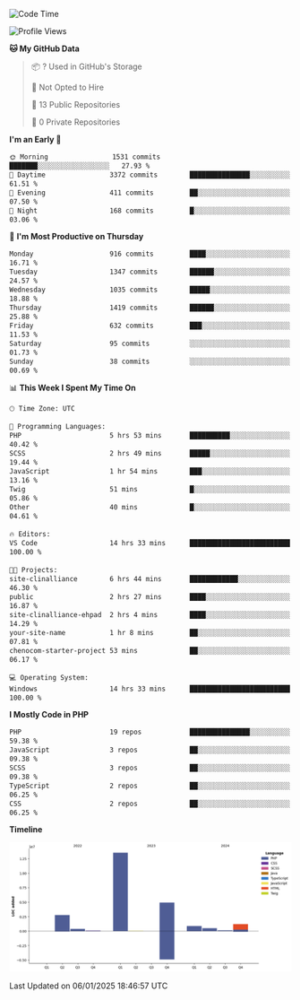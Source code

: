 <!--START_SECTION:waka-->
![Code Time](http://img.shields.io/badge/Code%20Time-2%2C161%20hrs%208%20mins-blue)

![Profile Views](http://img.shields.io/badge/Profile%20Views-0-blue)

**🐱 My GitHub Data** 

> 📦 ? Used in GitHub's Storage 
 > 
> 🚫 Not Opted to Hire
 > 
> 📜 13 Public Repositories 
 > 
> 🔑 0 Private Repositories 
 > 
**I'm an Early 🐤** 

```text
🌞 Morning                1531 commits        ███████░░░░░░░░░░░░░░░░░░   27.93 % 
🌆 Daytime                3372 commits        ███████████████░░░░░░░░░░   61.51 % 
🌃 Evening                411 commits         ██░░░░░░░░░░░░░░░░░░░░░░░   07.50 % 
🌙 Night                  168 commits         █░░░░░░░░░░░░░░░░░░░░░░░░   03.06 % 
```
📅 **I'm Most Productive on Thursday** 

```text
Monday                   916 commits         ████░░░░░░░░░░░░░░░░░░░░░   16.71 % 
Tuesday                  1347 commits        ██████░░░░░░░░░░░░░░░░░░░   24.57 % 
Wednesday                1035 commits        █████░░░░░░░░░░░░░░░░░░░░   18.88 % 
Thursday                 1419 commits        ██████░░░░░░░░░░░░░░░░░░░   25.88 % 
Friday                   632 commits         ███░░░░░░░░░░░░░░░░░░░░░░   11.53 % 
Saturday                 95 commits          ░░░░░░░░░░░░░░░░░░░░░░░░░   01.73 % 
Sunday                   38 commits          ░░░░░░░░░░░░░░░░░░░░░░░░░   00.69 % 
```


📊 **This Week I Spent My Time On** 

```text
🕑︎ Time Zone: UTC

💬 Programming Languages: 
PHP                      5 hrs 53 mins       ██████████░░░░░░░░░░░░░░░   40.42 % 
SCSS                     2 hrs 49 mins       █████░░░░░░░░░░░░░░░░░░░░   19.44 % 
JavaScript               1 hr 54 mins        ███░░░░░░░░░░░░░░░░░░░░░░   13.16 % 
Twig                     51 mins             █░░░░░░░░░░░░░░░░░░░░░░░░   05.86 % 
Other                    40 mins             █░░░░░░░░░░░░░░░░░░░░░░░░   04.61 % 

🔥 Editors: 
VS Code                  14 hrs 33 mins      █████████████████████████   100.00 % 

🐱‍💻 Projects: 
site-clinalliance        6 hrs 44 mins       ████████████░░░░░░░░░░░░░   46.30 % 
public                   2 hrs 27 mins       ████░░░░░░░░░░░░░░░░░░░░░   16.87 % 
site-clinalliance-ehpad  2 hrs 4 mins        ████░░░░░░░░░░░░░░░░░░░░░   14.29 % 
your-site-name           1 hr 8 mins         ██░░░░░░░░░░░░░░░░░░░░░░░   07.81 % 
chenocom-starter-project 53 mins             ██░░░░░░░░░░░░░░░░░░░░░░░   06.17 % 

💻 Operating System: 
Windows                  14 hrs 33 mins      █████████████████████████   100.00 % 
```

**I Mostly Code in PHP** 

```text
PHP                      19 repos            ███████████████░░░░░░░░░░   59.38 % 
JavaScript               3 repos             ██░░░░░░░░░░░░░░░░░░░░░░░   09.38 % 
SCSS                     3 repos             ██░░░░░░░░░░░░░░░░░░░░░░░   09.38 % 
TypeScript               2 repos             ██░░░░░░░░░░░░░░░░░░░░░░░   06.25 % 
CSS                      2 repos             ██░░░░░░░░░░░░░░░░░░░░░░░   06.25 % 
```



**Timeline**

![Lines of Code chart](https://raw.githubusercontent.com/tahar-elgunaoui/tahar-elgunaoui/main/assets/bar_graph.png)


 Last Updated on 06/01/2025 18:46:57 UTC
<!--END_SECTION:waka-->
